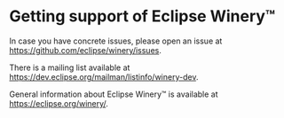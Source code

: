 # Getting support of Eclipse Winery™

In case you have concrete issues, please open an issue at https://github.com/eclipse/winery/issues.

There is a mailing list available at https://dev.eclipse.org/mailman/listinfo/winery-dev.

General information about Eclipse Winery™ is available at https://eclipse.org/winery/.
